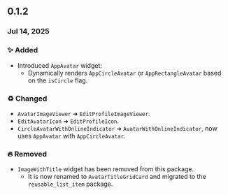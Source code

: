 ## 0.1.2

### Jul 14, 2025

### ✨ Added
- Introduced `AppAvatar` widget:
    - Dynamically renders `AppCircleAvatar` or `AppRectangleAvatar` based on the `isCircle` flag.

### ♻️ Changed
- `AvatarImageViewer` ➜ `EditProfileImageViewer`.
- `EditAvatarIcon` ➜ `EditProfileIcon`.
- `CircleAvatarWithOnlineIndicator` ➜ `AvatarWithOnlineIndicator`, now uses `AppAvatar` with `AppCircleAvatar`.

### 🔥 Removed
- `ImageWithTitle` widget has been removed from this package.
    - It is now renamed to `AvatarTitleGridCard` and migrated to the `reusable_list_item` package.
